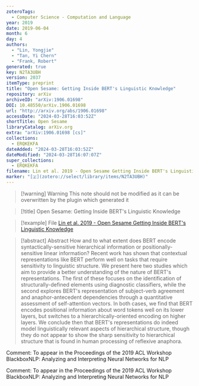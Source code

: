 ```yaml
---
zoteroTags:
  - Computer Science - Computation and Language
year: 2019
date: 2019-06-04
month: 6
day: 4
authors:
  - "Lin, Yongjie"
  - "Tan, Yi Chern"
  - "Frank, Robert"
generated: true
key: N2TA3UBH
version: 2037
itemType: preprint
title: "Open Sesame: Getting Inside BERT's Linguistic Knowledge"
repository: arXiv
archiveID: "arXiv:1906.01698"
DOI: 10.48550/arXiv.1906.01698
url: "http://arxiv.org/abs/1906.01698"
accessDate: "2024-03-28T16:03:52Z"
shortTitle: Open Sesame
libraryCatalog: arXiv.org
extra: "arXiv:1906.01698 [cs]"
collections:
  - ERQKEKFA
dateAdded: "2024-03-28T16:03:52Z"
dateModified: "2024-03-28T16:07:07Z"
super_collections:
  - ERQKEKFA
filename: Lin et al. 2019 - Open Sesame Getting Inside BERT's Linguistic Knowledge
marker: "[🇿](zotero://select/library/items/N2TA3UBH)"
---
```


>[!warning] Warning
> This note should not be modified as it can be overwritten by the plugin which generated it

> [!title] Open Sesame: Getting Inside BERT's Linguistic Knowledge

> [!example] File
> [Lin et al. 2019 - Open Sesame Getting Inside BERT's Linguistic Knowledge](Lin%20et%20al.%202019%20-%20Open%20Sesame%20Getting%20Inside%20BERT's%20Linguistic%20Knowledge.pdf)

> [!abstract] Abstract
> How and to what extent does BERT encode syntactically-sensitive hierarchical information or positionally-sensitive linear information? Recent work has shown that contextual representations like BERT perform well on tasks that require sensitivity to linguistic structure. We present here two studies which aim to provide a better understanding of the nature of BERT's representations. The first of these focuses on the identification of structurally-defined elements using diagnostic classifiers, while the second explores BERT's representation of subject-verb agreement and anaphor-antecedent dependencies through a quantitative assessment of self-attention vectors. In both cases, we find that BERT encodes positional information about word tokens well on its lower layers, but switches to a hierarchically-oriented encoding on higher layers. We conclude then that BERT's representations do indeed model linguistically relevant aspects of hierarchical structure, though they do not appear to show the sharp sensitivity to hierarchical structure that is found in human processing of reflexive anaphora.

Comment: To appear in the Proceedings of the 2019 ACL Workshop BlackboxNLP: Analyzing and Interpreting Neural Networks for NLP

Comment: To appear in the Proceedings of the 2019 ACL Workshop BlackboxNLP: Analyzing and Interpreting Neural Networks for NLP

